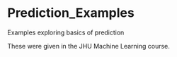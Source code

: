 # Prediction_Examples
Examples exploring basics of prediction

These were given in the JHU Machine Learning course.

